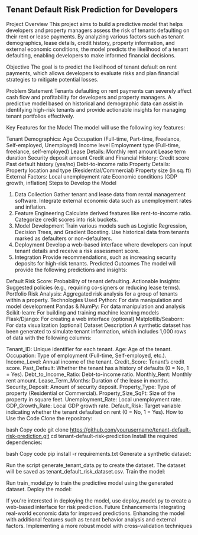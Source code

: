 ## Tenant Default Risk Prediction for Developers
Project Overview
This project aims to build a predictive model that helps developers and property managers assess the risk of tenants defaulting on their rent or lease payments. By analyzing various factors such as tenant demographics, lease details, credit history, property information, and external economic conditions, the model predicts the likelihood of a tenant defaulting, enabling developers to make informed financial decisions.

Objective
The goal is to predict the likelihood of tenant default on rent payments, which allows developers to evaluate risks and plan financial strategies to mitigate potential losses.

Problem Statement
Tenants defaulting on rent payments can severely affect cash flow and profitability for developers and property managers. A predictive model based on historical and demographic data can assist in identifying high-risk tenants and provide actionable insights for managing tenant portfolios effectively.

Key Features for the Model
The model will use the following key features:

Tenant Demographics:
Age
Occupation (Full-time, Part-time, Freelance, Self-employed, Unemployed)
Income level
Employment type (Full-time, freelance, self-employed)
Lease Details:
Monthly rent amount
Lease term duration
Security deposit amount
Credit and Financial History:
Credit score
Past default history (yes/no)
Debt-to-income ratio
Property Details:
Property location and type (Residential/Commercial)
Property size (in sq. ft)
External Factors:
Local unemployment rate
Economic conditions (GDP growth, inflation)
Steps to Develop the Model
1. Data Collection
Gather tenant and lease data from rental management software.
Integrate external economic data such as unemployment rates and inflation.
2. Feature Engineering
Calculate derived features like rent-to-income ratio.
Categorize credit scores into risk buckets.
3. Model Development
Train various models such as Logistic Regression, Decision Trees, and Gradient Boosting.
Use historical data from tenants marked as defaulters or non-defaulters.
4. Deployment
Develop a web-based interface where developers can input tenant details and receive a risk assessment score.
5. Integration
Provide recommendations, such as increasing security deposits for high-risk tenants.
Predicted Outcomes
The model will provide the following predictions and insights:

Default Risk Score: Probability of tenant defaulting.
Actionable Insights: Suggested policies (e.g., requiring co-signers or reducing lease terms).
Portfolio Risk Analysis: Aggregated risk analysis for a group of tenants within a property.
Technologies Used
Python: For data manipulation and model development
Pandas & NumPy: For data manipulation and analysis
Scikit-learn: For building and training machine learning models
Flask/Django: For creating a web interface (optional)
Matplotlib/Seaborn: For data visualization (optional)
Dataset Description
A synthetic dataset has been generated to simulate tenant information, which includes 1,000 rows of data with the following columns:

Tenant_ID: Unique identifier for each tenant.
Age: Age of the tenant.
Occupation: Type of employment (Full-time, Self-employed, etc.).
Income_Level: Annual income of the tenant.
Credit_Score: Tenant’s credit score.
Past_Default: Whether the tenant has a history of defaults (0 = No, 1 = Yes).
Debt_to_Income_Ratio: Debt-to-income ratio.
Monthly_Rent: Monthly rent amount.
Lease_Term_Months: Duration of the lease in months.
Security_Deposit: Amount of security deposit.
Property_Type: Type of property (Residential or Commercial).
Property_Size_SqFt: Size of the property in square feet.
Unemployment_Rate: Local unemployment rate.
GDP_Growth_Rate: Local GDP growth rate.
Default_Risk: Target variable indicating whether the tenant defaulted on rent (0 = No, 1 = Yes).
How to Use the Code
Clone the repository:

bash
Copy code
git clone https://github.com/yourusername/tenant-default-risk-prediction.git
cd tenant-default-risk-prediction
Install the required dependencies:

bash
Copy code
pip install -r requirements.txt
Generate a synthetic dataset:

Run the script generate_tenant_data.py to create the dataset. The dataset will be saved as tenant_default_risk_dataset.csv.
Train the model:

Run train_model.py to train the predictive model using the generated dataset.
Deploy the model:

If you're interested in deploying the model, use deploy_model.py to create a web-based interface for risk prediction.
Future Enhancements
Integrating real-world economic data for improved predictions.
Enhancing the model with additional features such as tenant behavior analysis and external factors.
Implementing a more robust model with cross-validation techniques
